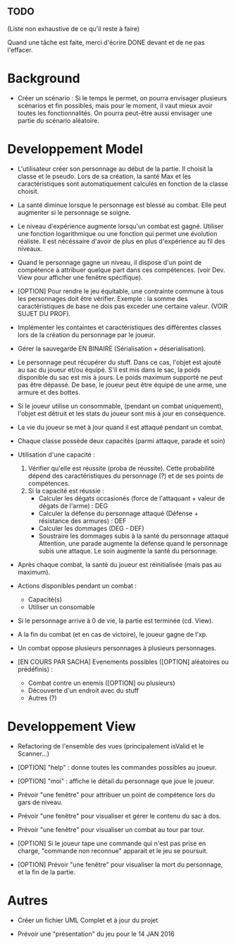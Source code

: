 ## TODO

(Liste non exhaustive de ce qu'il reste à faire)

Quand une tâche est faite, merci d'écrire DONE devant et de ne pas l'effacer.

# Background 

* Créer un scénario : Si le temps le permet, on pourra envisager plusieurs scénarios et fin possibles, mais pour le moment, il vaut mieux avoir toutes les fonctionnalités. On pourra peut-être aussi envisager une partie du scénario aléatoire. 

# Developpement Model

* L'utilisateur créer son personnage au début de la partie. Il choisit la classe et le pseudo. Lors de sa création, la santé Max et les caractéristiques sont automatiquement calculés en fonction de la classe choisit. 

* La santé diminue lorsque le personnage est blessé au combat. Elle peut augmenter si le personnage se soigne. 

* Le niveau d'expérience augmente lorsqu'un combat est gagné. Utiliser une fonction logarithmique ou une fonction qui permet une évolution réaliste. Il est nécéssaire d'avoir de plus en plus d'expérience au fil des niveaux. 

* Quand le personnage gagne un niveau, il dispose d'un point de compétence à attribuer quelque part dans ces compétences. (voir Dev. View pour afficher une fenêtre spécifique).  

* [OPTION] Pour rendre le jeu équitable, une contrainte commune à tous les personnages doit être vérifier. Exemple : la somme des caractéristiques de base ne dois pas exceder une certaine valeur. (VOIR SUJET DU PROF).  

* Implémenter les containtes et caractéristiques des différentes classes lors de la création du personnage par le joueur. 

* Gérer la sauvegarde EN BINAIRE (Sérialisation + déserialisation). 

* Le personnage peut récupérer du stuff. Dans ce cas, l'objet est ajouté au sac du joueur et/ou équipé. S'il est mis dans le sac, la poids disponible du sac est mis à jours. Le poids maximum supporté ne peut pas être dépassé. De base, le joueur peut être équipé de une arme, une armure et des bottes.

* Si le joueur utilise un consommable, (pendant un combat uniquement), l'objet est détruit et les stats du joueur sont mis à jour en conséquence. 

* La vie du joueur se met à jour quand il est attaqué pendant un combat.

* Chaque classe possède deux capacités (parmi attaque, parade et soin)

* Utilisation d'une capacité : 
    1. Vérifier qu'elle est réussite (proba de réussite). Cette probabilité dépend des caractéristiques du personnage (?) et de ses points de compétences. 
    2. Si la capacité est réussie : 
        - Calculer les dégats occasionés (force de l'attaquant + valeur de dégats de l'arme) : DEG
        - Calculer la défense du personnage attaqué (Défense + résistance des armures) : DEF
        - Calculer les dommages (DEG - DEF)
        - Soustraire les dommages subis à la santé du personnage attaqué
Attention, une parade augmente la défense quand le personnage subis une attaque. Le soin augmente la santé du personnage.

* Après chaque combat, la santé du joueur est réinitialisée (mais pas au maximum). 

* Actions disponibles pendant un combat : 
    - Capacité(s)
    - Utiliser un consomable
    
* Si le personnage arrive à 0 de vie, la partie est terminée (cd. View).

* A la fin du combat (et en cas de victoire), le joueur gagne de l'xp. 

* Un combat oppose plusieurs personnages à plusieurs personnages.

* [EN COURS PAR SACHA] Evenements possibles ([OPTION] aléatoires ou prédéfinis) :
    - Combat contre un enemis ([OPTION] ou plusieurs)
    - Découverte d'un endroit avec du stuff
    - Autres (?)

# Developpement View

* Refactoring de l'ensemble des vues (principalement isValid et le Scanner...)

* [OPTION] "help" : donne toutes les commandes possibles au joueur. 

* [OPTION] "moi" : affiche le détail du personnage que joue le joueur.

* Prévoir "une fenêtre" pour attribuer un point de compétence lors du gars de niveau.

* Prévoir "une fenêtre" pour visualiser et gérer le contenu du sac à dos.  

* Prévoir "une fenêtre" pour visualiser un combat au tour par tour.

* [OPTION] Si le joueur tape une commande qui n'est pas prise en charge, "commande non reconnue" apparait et le jeu se poursuit. 

* [OPTION] Prévoir "une fenêtre" pour visualiser la mort du personnage, et la fin de la partie.

# Autres

* Créer un fichier UML Complet et à jour du projet

* Prévoir une "présentation" du jeu pour le 14 JAN 2016
